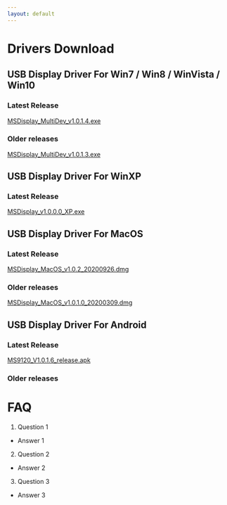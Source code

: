 ```yaml
---
layout: default
---
```


# Drivers Download

## USB Display Driver For Win7 / Win8 / WinVista / Win10
### Latest Release
[MSDisplay_MultiDev_v1.0.1.4.exe](./WinDows/MSDisplay_MultiDev_v1.0.1.4.exe)
### Older releases
[MSDisplay_MultiDev_v1.0.1.3.exe](./WinDows/MSDisplay_MultiDev_v1.0.1.3.exe)

## USB Display Driver For WinXP
### Latest Release
[MSDisplay_v1.0.0.0_XP.exe](./WinXP/MSDisplay_v1.0.0.0_XP.exe)

## USB Display Driver For MacOS
### Latest Release
[MSDisplay_MacOS_v1.0.2_20200926.dmg](./MacOS/MSDisplay_MacOS_v1.0.2_20200926.dmg)
### Older releases
[MSDisplay_MacOS_v1.0.1.0_20200309.dmg](./MacOS/MSDisplay_MacOS_v1.0.1.0_20200309.dmg)

## USB Display Driver For Android
### Latest Release
[MS9120_V1.0.1.6_release.apk](./Android/MS9120_V1.0.1.6_release.apk)
### Older releases

# FAQ
1. Question 1
  - Answer 1

2. Question 2
  - Answer 2

3. Question 3
  - Answer 3





